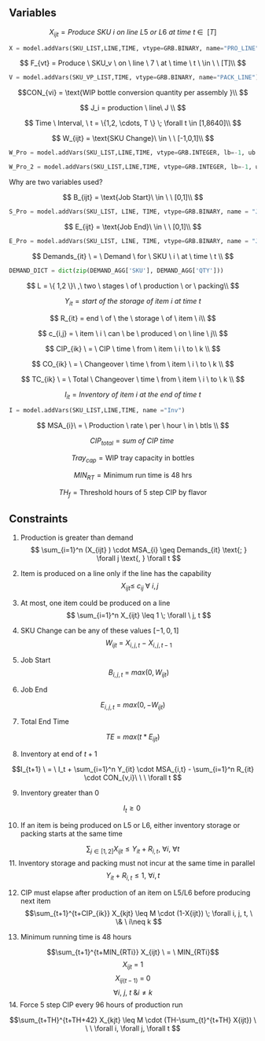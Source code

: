 ## Variables

$$ X_{ijt} = Produce \ SKU \ i \ on \ line \ L5 \ or \  L6 \ at \ time \ t \ \in \ \ [T] $$
```python
X = model.addVars(SKU_LIST,LINE,TIME, vtype=GRB.BINARY, name="PRO_LINE")
```
$$ F_{vt} = Produce \ SKU_v \ on \ line \ 7 \ at \ time \ t \ \in \ \ [T]\\ $$
```python
V = model.addVars(SKU_VP_LIST,TIME, vtype=GRB.BINARY, name="PACK_LINE")
```
$$CON_{vi} = \text{WIP bottle conversion quantity per assembly }\\ $$

$$ J_i = production \ line\ J \\ $$

$$ Time \ Interval, \ t = \{1,2, \cdots, T \} \; \forall t \in [1,8640]\\ $$

$$ W_{ijt} = \text{SKU Change}\ \in \ \ [-1,0,1]\\ $$
```python
W_Pro = model.addVars(SKU_LIST,LINE,TIME, vtype=GRB.INTEGER, lb=-1, ub =1, name ="JOB_CHANGE_PRO")

W_Pro_2 = model.addVars(SKU_LIST,LINE,TIME, vtype=GRB.INTEGER, lb=-1, ub =1, name ="JOB_CHANGE_PRO_2")
```

Why are two variables used?

$$ B_{ijt} = \text{Job Start}\ \in \ \ [0,1]\\ $$
```python
S_Pro = model.addVars(SKU_LIST, LINE, TIME, vtype=GRB.BINARY, name = "JOB_START_PRO")
```

$$ E_{ijt} = \text{Job End}\ \in \ \ [0,1]\\ $$
```python
E_Pro = model.addVars(SKU_LIST, LINE, TIME, vtype=GRB.BINARY, name = "JOB_END_PRO")
```

$$ Demands_{it} \ = \ Demand \ for \ SKU \ i \ at \ time \ t \\ $$
```python
DEMAND_DICT = dict(zip(DEMAND_AGG['SKU'], DEMAND_AGG['QTY']))
```

$$ L = \{ 1,2 \}\ ,\ two \ stages \ of \ production \ or \ packing\\ $$

$$ Y_{it} = start \ of \ the \ storage \ of \ item \ i \ at \ time \ t $$

$$ R_{it} = end \ of \ the \ storage \ of \ item \ i\\ $$

$$ c_{i,j} = \ item \ i \ can \ be \ produced \ on \ line \ j\\ $$

$$ CIP_{ik} \ = \ CIP \ time \ from \ item \ i \ to \ k \\ $$

$$ CO_{ik} \ = \ Changeover \ time \ from \ item \ i \ to \ k \\ $$

$$ TC_{ik} \ = \ Total \ Changeover \ time \ from \ item \ i \ to \ k \\ $$

$$ I_{it} = Inventory \ of \ item \ i \ at \ the \ end \ of \ time \ t $$
```python
I = model.addVars(SKU_LIST,LINE,TIME, name ="Inv")
```

$$ MSA_{i}\ = \ Production \ rate \ per \ hour \ in \ btls \\ $$

$$ CIP_{total} = sum \ of \ CIP \ time\ $$

$$ Tray_{cap} = \text{WIP tray capacity in bottles}$$

$$ MIN_{RT} = \text{Minimum run time is 48 hrs}$$

$$ TH_f = \text{Threshold hours of 5 step CIP by flavor}$$

## Constraints

  


1. Production is greater than demand
$$ \sum_{i=1}^n (X_{ijt} ) \cdot MSA_{i} \geq Demands_{it} \text{; } \forall j \text{, } \forall t  $$

  
  
2. Item is produced on a line only if the line has the capability
$$ \ X_{ijt} \leq \ c_{ij} \; \forall \ i , j $$

  
3. At most, one item could be produced on a line
$$ \sum_{i=1}^n X_{ijt} \leq 1 \;  \forall \ j, t $$
4. SKU Change can be any of these values $[-1,0,1]$
$$ W_{ijt} \ = \ X_{i,j,t} \ - \ X_{i,j,t-1} $$

5. Job Start
$$ B_{i,j,t} \ = \ max (0, W_{ijt} ) $$
6. Job End

$$E_{i,j,t} \ = \ max (0, -W_{ijt} ) $$

7. Total End Time

$$TE \ = \ max (t * E_{ijt} ) $$

  

8. Inventory at end of $t+1$

$$I_{t+1} \ = \ I_t + \sum_{i=1}^n Y_{it} \cdot MSA_{i,t} - \sum_{i=1}^n R_{it} \cdot CON_{v,i}\ \ \ \forall t $$

  
9. Inventory greater than $0$

$$I_t \geq 0\ $$

10. If an item is being produced on L5 or L6, either inventory storage or packing starts at the same time

$$\sum_{j \in [1,2]} X_{ijt} \leq Y_{it} + R_{i,t} \text{, } \forall i \text{, } \forall t $$
11. Inventory storage and packing must not incur at the same time in parallel
$$Y_{it} + R_{i,t} \leq 1 \text{, } \forall i , t $$

  
12. CIP must elapse after production of an item on L5/L6 before producing next item
$$\sum_{t+1}^{t+CIP_{ik}} X_{kjt} \leq M \cdot (1-X{ijt}) \; \forall i, j, t, \ \& \ i\neq k $$

13. Minimum running time is 48 hours

$$\sum_{t+1}^{t+MIN_{RTi}} X_{ijt} \ = \ MIN_{RTi}$$
$$X_{ijt}\ =\ 1$$
$$X_{ij(t-1)}\ =\ 0$$
$$\forall i, \ j, \ t \ \& i\neq k $$
14. Force 5 step CIP every 96 hours of production run

$$\sum_{t+TH}^{t+TH+42} X_{kjt} \leq M \cdot (TH-\sum_{t}^{t+TH} X{ijt}) \ \ \ \forall i, \forall j, \forall t $$

